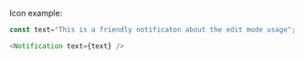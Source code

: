 Icon example:

```js
const text="This is a friendly notificaton about the edit mode usage";

<Notification text={text} />
```